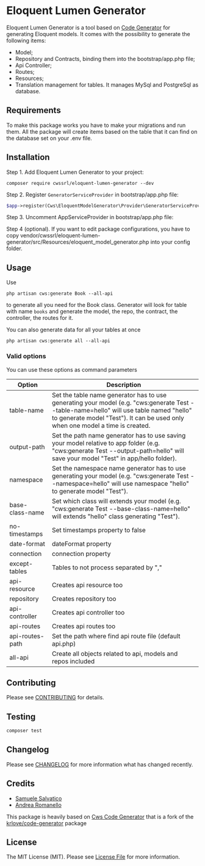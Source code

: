 # Eloquent Lumen Generator

Eloquent Lumen Generator is a tool based on [Code Generator](https://github.com/cwssrl/code-generator) for generating Eloquent models.
It comes with the possibility to generate the following items:
- Model;
- Repository and Contracts, binding them into the bootstrap/app.php file;
- Api Controller;
- Routes;
- Resources;
- Translation management for tables.
It manages MySql and PostgreSql as database. 

## Requirements

To make this package works you have to make your migrations and run them. All the package will create items based on 
the table that it can find on the database set on your .env file.

## Installation
Step 1. Add Eloquent Lumen Generator to your project:
```
composer require cwssrl/eloquent-lumen-generator --dev
```
Step 2. Register `GeneratorServiceProvider` in bootstrap/app.php file:
```php
$app->register(Cws\EloquentModelGenerator\Provider\GeneratorServiceProvider::class);
```

Step 3. Uncomment AppServiceProvider in bootstrap/app.php file: 

Step 4 (optional). If you want to edit package configurations, you have to copy vendor/cwssrl/eloquent-lumen-generator/src/Resources/eloquent_model_generator.php into your config folder. 

## Usage
Use
```
php artisan cws:generate Book --all-api
```
to generate all you need for the Book class. Generator will look for table with name `books` and generate the model, the repo, the contract, the controller, the routes for it.

You can also generate data for all your tables at once
```
php artisan cws:generate all --all-api
```

### Valid options

You can use these options as command parameters

Option | Description
--- | ---
table-name | Set the table name generator has to use generating your model (e.g. "cws:generate Test --table-name=hello" will use table named "hello" to generate model "Test"). It can be used only when one model a time is created.
output-path | Set the path name generator has to use saving your model relative to app folder (e.g. "cws:generate Test --output-path=hello" will save your model "Test" in app/hello folder).
namespace | Set the namespace name generator has to use generating your model (e.g. "cws:generate Test --namespace=hello" will use namespace "hello" to generate model "Test").
base-class-name | Set which class will extends your model (e.g. "cws:generate Test --base-class-name=hello" will extends "hello" class generating "Test").
no-timestamps | Set timestamps property to false
date-format | dateFormat property
connection | connection property
except-tables | Tables to not process separated by ","
api-resource | Creates api resource too
repository | Creates repository too
api-controller | Creates api controller too
api-routes | Creates api routes too
api-routes-path | Set the path where find api route file (default api.php)
all-api | Create all objects related to api, models and repos included 


## Contributing

Please see [CONTRIBUTING](CONTRIBUTING.md) for details.

## Testing

``` bash
composer test
```

## Changelog

Please see [CHANGELOG](CHANGELOG.md) for more information what has changed recently.

## Credits

- [Samuele Salvatico](https://www.linkedin.com/in/samuele-salvatico-89527464/)
- [Andrea Romanello](https://www.linkedin.com/in/andrea-romanello/)

This package is heavily based on [Cws Code Generator](https://github.com/cwssrl/code-generator) that is a fork of the [krlove/code-generator](https://github.com/krlove/code-generator) package

## License

The MIT License (MIT). Please see [License File](LICENSE.md) for more information.
